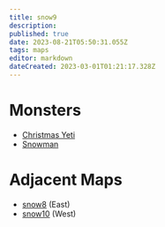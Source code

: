 ```yaml
---
title: snow9
description: 
published: true
date: 2023-08-21T05:50:31.055Z
tags: maps
editor: markdown
dateCreated: 2023-03-01T01:21:17.328Z
---
```


# Monsters
 * [Christmas Yeti](/monsters/christmas-yeti)
 * [Snowman](/monsters/snowman)

# Adjacent Maps
 * [snow8](/maps/snow8) (East)
 * [snow10](/maps/snow10) (West)
